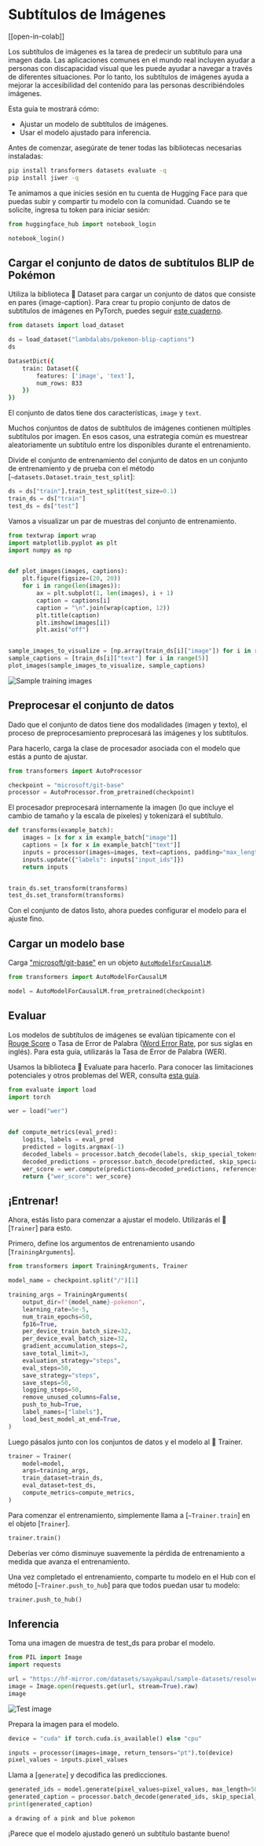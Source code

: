 <!--Copyright 2023 The HuggingFace Team. All rights reserved.

Licensed under the Apache License, Version 2.0 (the "License"); you may not use this file except in compliance with
the License. You may obtain a copy of the License at

http://www.apache.org/licenses/LICENSE-2.0

Unless required by applicable law or agreed to in writing, software distributed under the License is distributed on
an "AS IS" BASIS, WITHOUT WARRANTIES OR CONDITIONS OF ANY KIND, either express or implied. See the License for the
specific language governing permissions and limitations under the License.

⚠️ Note that this file is in Markdown but contain specific syntax for our doc-builder (similar to MDX) that may not be
rendered properly in your Markdown viewer.

-->

# Subtítulos de Imágenes

[[open-in-colab]]

Los subtítulos de imágenes es la tarea de predecir un subtítulo para una imagen dada. Las aplicaciones comunes en el mundo real incluyen
ayudar a personas con discapacidad visual que les puede ayudar a navegar a través de diferentes situaciones. Por lo tanto, los subtítulos de imágenes
ayuda a mejorar la accesibilidad del contenido para las personas describiéndoles imágenes.

Esta guía te mostrará cómo:

* Ajustar un modelo de subtítulos de imágenes.
* Usar el modelo ajustado para inferencia.

Antes de comenzar, asegúrate de tener todas las bibliotecas necesarias instaladas:

```bash
pip install transformers datasets evaluate -q
pip install jiwer -q
```

Te animamos a que inicies sesión en tu cuenta de Hugging Face para que puedas subir y compartir tu modelo con la comunidad. Cuando se te solicite, ingresa tu token para iniciar sesión:

```python
from huggingface_hub import notebook_login

notebook_login()
```

## Cargar el conjunto de datos de subtítulos BLIP de Pokémon

Utiliza la biblioteca 🤗 Dataset para cargar un conjunto de datos que consiste en pares {image-caption}. Para crear tu propio conjunto de datos de subtítulos de imágenes
en PyTorch, puedes seguir [este cuaderno](https://github.com/NielsRogge/Transformers-Tutorials/blob/master/GIT/Fine_tune_GIT_on_an_image_captioning_dataset.ipynb).

```python
from datasets import load_dataset

ds = load_dataset("lambdalabs/pokemon-blip-captions")
ds
```
```bash
DatasetDict({
    train: Dataset({
        features: ['image', 'text'],
        num_rows: 833
    })
})
```

El conjunto de datos tiene dos características, `image` y `text`.

<Tip>

Muchos conjuntos de datos de subtítulos de imágenes contienen múltiples subtítulos por imagen. En esos casos, una estrategia común es muestrear aleatoriamente un subtítulo entre los disponibles durante el entrenamiento.

</Tip>

Divide el conjunto de entrenamiento del conjunto de datos en un conjunto de entrenamiento y de prueba con el método [`~datasets.Dataset.train_test_split`]:

```python
ds = ds["train"].train_test_split(test_size=0.1)
train_ds = ds["train"]
test_ds = ds["test"]
```

Vamos a visualizar un par de muestras del conjunto de entrenamiento.

```python
from textwrap import wrap
import matplotlib.pyplot as plt
import numpy as np


def plot_images(images, captions):
    plt.figure(figsize=(20, 20))
    for i in range(len(images)):
        ax = plt.subplot(1, len(images), i + 1)
        caption = captions[i]
        caption = "\n".join(wrap(caption, 12))
        plt.title(caption)
        plt.imshow(images[i])
        plt.axis("off")


sample_images_to_visualize = [np.array(train_ds[i]["image"]) for i in range(5)]
sample_captions = [train_ds[i]["text"] for i in range(5)]
plot_images(sample_images_to_visualize, sample_captions)
```

<div class="flex justify-center">
    <img src="https://hf-mirror.com/datasets/huggingface/documentation-images/resolve/main/transformers/tasks/sample_training_images_image_cap.png" alt="Sample training images"/>
</div>

## Preprocesar el conjunto de datos

Dado que el conjunto de datos tiene dos modalidades (imagen y texto), el proceso de preprocesamiento preprocesará las imágenes y los subtítulos.

Para hacerlo, carga la clase de procesador asociada con el modelo que estás a punto de ajustar.

```python
from transformers import AutoProcessor

checkpoint = "microsoft/git-base"
processor = AutoProcessor.from_pretrained(checkpoint)
```

El procesador preprocesará internamente la imagen (lo que incluye el cambio de tamaño y la escala de píxeles) y tokenizará el subtítulo.

```python
def transforms(example_batch):
    images = [x for x in example_batch["image"]]
    captions = [x for x in example_batch["text"]]
    inputs = processor(images=images, text=captions, padding="max_length")
    inputs.update({"labels": inputs["input_ids"]})
    return inputs


train_ds.set_transform(transforms)
test_ds.set_transform(transforms)
```

Con el conjunto de datos listo, ahora puedes configurar el modelo para el ajuste fino.

## Cargar un modelo base

Carga ["microsoft/git-base"](https://hf-mirror.com/microsoft/git-base) en un objeto [`AutoModelForCausalLM`](https://hf-mirror.com/docs/transformers/model_doc/auto#transformers.AutoModelForCausalLM).

```python
from transformers import AutoModelForCausalLM

model = AutoModelForCausalLM.from_pretrained(checkpoint)
```

## Evaluar

Los modelos de subtítulos de imágenes se evalúan típicamente con el [Rouge Score](https://hf-mirror.com/spaces/evaluate-metric/rouge) o Tasa de Error de Palabra ([Word Error Rate](https://hf-mirror.com/spaces/evaluate-metric/wer), por sus siglas en inglés). Para esta guía, utilizarás la Tasa de Error de Palabra (WER).

Usamos la biblioteca 🤗 Evaluate para hacerlo. Para conocer las limitaciones potenciales y otros problemas del WER, consulta [esta guía](https://hf-mirror.com/spaces/evaluate-metric/wer).

```python
from evaluate import load
import torch

wer = load("wer")


def compute_metrics(eval_pred):
    logits, labels = eval_pred
    predicted = logits.argmax(-1)
    decoded_labels = processor.batch_decode(labels, skip_special_tokens=True)
    decoded_predictions = processor.batch_decode(predicted, skip_special_tokens=True)
    wer_score = wer.compute(predictions=decoded_predictions, references=decoded_labels)
    return {"wer_score": wer_score}
```

## ¡Entrenar!

Ahora, estás listo para comenzar a ajustar el modelo. Utilizarás el 🤗 [`Trainer`] para esto.

Primero, define los argumentos de entrenamiento usando [`TrainingArguments`].

```python
from transformers import TrainingArguments, Trainer

model_name = checkpoint.split("/")[1]

training_args = TrainingArguments(
    output_dir=f"{model_name}-pokemon",
    learning_rate=5e-5,
    num_train_epochs=50,
    fp16=True,
    per_device_train_batch_size=32,
    per_device_eval_batch_size=32,
    gradient_accumulation_steps=2,
    save_total_limit=3,
    evaluation_strategy="steps",
    eval_steps=50,
    save_strategy="steps",
    save_steps=50,
    logging_steps=50,
    remove_unused_columns=False,
    push_to_hub=True,
    label_names=["labels"],
    load_best_model_at_end=True,
)
```

Luego pásalos junto con los conjuntos de datos y el modelo al 🤗 Trainer.

```python
trainer = Trainer(
    model=model,
    args=training_args,
    train_dataset=train_ds,
    eval_dataset=test_ds,
    compute_metrics=compute_metrics,
)
```

Para comenzar el entrenamiento, simplemente llama a [`~Trainer.train`] en el objeto [`Trainer`].

```python 
trainer.train()
```

Deberías ver cómo disminuye suavemente la pérdida de entrenamiento a medida que avanza el entrenamiento.

Una vez completado el entrenamiento, comparte tu modelo en el Hub con el método [`~Trainer.push_to_hub`] para que todos puedan usar tu modelo:

```python
trainer.push_to_hub()
```

## Inferencia

Toma una imagen de muestra de test_ds para probar el modelo.

```python
from PIL import Image
import requests

url = "https://hf-mirror.com/datasets/sayakpaul/sample-datasets/resolve/main/pokemon.png"
image = Image.open(requests.get(url, stream=True).raw)
image
```

<div class="flex justify-center">
    <img src="https://hf-mirror.com/datasets/huggingface/documentation-images/resolve/main/transformers/tasks/test_image_image_cap.png" alt="Test image"/>
</div>

Prepara la imagen para el modelo.

```python
device = "cuda" if torch.cuda.is_available() else "cpu"

inputs = processor(images=image, return_tensors="pt").to(device)
pixel_values = inputs.pixel_values
```

Llama a [`generate`] y decodifica las predicciones.

```python
generated_ids = model.generate(pixel_values=pixel_values, max_length=50)
generated_caption = processor.batch_decode(generated_ids, skip_special_tokens=True)[0]
print(generated_caption)
```
```bash
a drawing of a pink and blue pokemon
```

¡Parece que el modelo ajustado generó un subtítulo bastante bueno!